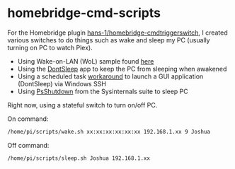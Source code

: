 # homebridge-cmd-scripts

For the Homebridge plugin [hans-1/homebridge-cmdtriggerswitch](https://github.com/hans-1/homebridge-cmdtriggerswitch), I created various switches to do things such as wake and sleep my PC (usually turning on PC to watch Plex).

- Using Wake-on-LAN (WoL) sample found [here](https://stackoverflow.com/a/31588036/4270353)
- Using the [DontSleep](https://www.softwareok.com/?seite=Microsoft/DontSleep) app to keep the PC from sleeping when awakened
- Using a scheduled task [workaround](https://stackoverflow.com/a/70382385/4270353) to launch a GUI application (DontSleep) via Windows SSH 
- Using [PsShutdown](https://learn.microsoft.com/en-us/sysinternals/downloads/psshutdown) from the Sysinternals suite to sleep PC

Right now, using a stateful switch to turn on/off PC.

On command:

```bash
/home/pi/scripts/wake.sh xx:xx:xx:xx:xx:xx 192.168.1.xx 9 Joshua
```

Off command:

```bash
/home/pi/scripts/sleep.sh Joshua 192.168.1.xx
```

